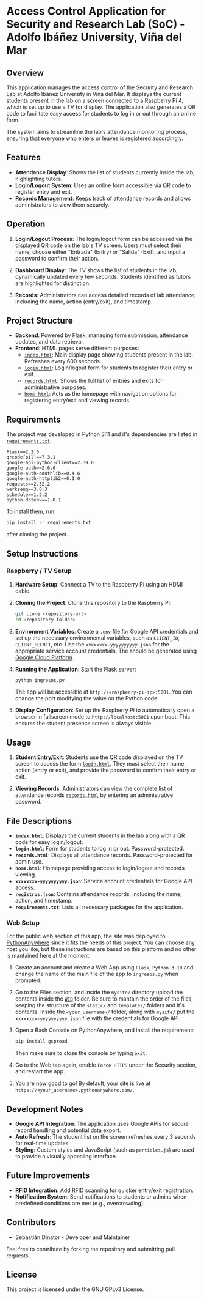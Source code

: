 # Access Control Application for Security and Research Lab (SoC) - Adolfo Ibáñez University, Viña del Mar

## Overview

This application manages the access control of the Security and Research Lab at Adolfo Ibáñez University in Viña del Mar. It displays the current students present in the lab on a screen connected to a Raspberry Pi 4, which is set up to use a TV for display. The application also generates a QR code to facilitate easy access for students to log in or out through an online form.

The system aims to streamline the lab's attendance monitoring process, ensuring that everyone who enters or leaves is registered accordingly.

## Features

- **Attendance Display**: Shows the list of students currently inside the lab, highlighting tutors.
- **Login/Logout System**: Uses an online form accessible via QR code to register entry and exit.
- **Records Management**: Keeps track of attendance records and allows administrators to view them securely.

## Operation

1. **Login/Logout Process**: The login/logout form can be accessed via the displayed QR code on the lab's TV screen. Users must select their name, choose either "Entrada" (Entry) or "Salida" (Exit), and input a password to confirm their action.

2. **Dashboard Display**: The TV shows the list of students in the lab, dynamically updated every few seconds. Students identified as tutors are highlighted for distinction.

3. **Records**: Administrators can access detailed records of lab attendance, including the name, action (entry/exit), and timestamp.

## Project Structure

- **Backend**: Powered by Flask, managing form submission, attendance updates, and data retrieval.
- **Frontend**: HTML pages serve different purposes:
  - [`index.html`](index.html): Main display page showing students present in the lab. Refreshes every 600 seconds.
  - [`login.html`](login.html): Login/logout form for students to register their entry or exit.
  - [`records.html`](records.html): Shows the full list of entries and exits for administrative purposes.
  - [`home.html`](home.html): Acts as the homepage with navigation options for registering entry/exit and viewing records.

## Requirements

The project was developed in Python 3.11 and it's dependencies are listed in [`requirements.txt`](requirements.txt):

```
Flask==2.2.5
qrcode[pil]==7.3.1
google-api-python-client==2.39.0
google-auth==2.6.6
google-auth-oauthlib==0.4.6
google-auth-httplib2==0.1.0
requests==2.32.2
werkzeug==3.0.3
schedule==1.2.2
python-dotenv==1.0.1
```

To install them, run:

```bash
pip install -r requirements.txt
```
after cloning the project.

## Setup Instructions
### Raspberry / TV Setup

1. **Hardware Setup**: Connect a TV to the Raspberry Pi using an HDMI cable.

2. **Cloning the Project**: Clone this repository to the Raspberry Pi:

   ```bash
   git clone <repository-url>
   cd <repository-folder>
   ```

3. **Environment Variables**: Create a `.env` file for Google API credentials and set up the necessary environmental variables, such as `CLIENT_ID`, `CLIENT_SECRET`, etc. Use the `xxxxxxxx-yyyyyyyyyy.json` for the appropriate service account credentials. The should be generated using [Google Cloud Platform](https://console.cloud.google.com/).

4. **Running the Application**: Start the Flask server:

   ```bash
   python ingresos.py
   ```

   The app will be accessible at `http://<raspberry-pi-ip>:5001`. You can change the port modifying the value on the Python code.

5. **Display Configuration**: Set up the Raspberry Pi to automatically open a browser in fullscreen mode to `http://localhost:5001` upon boot. This ensures the student presence screen is always visible.

## Usage

1. **Student Entry/Exit**: Students use the QR code displayed on the TV screen to access the form [`login.html`](login.html). They must select their name, action (entry or exit), and provide the password to confirm their entry or exit.

2. **Viewing Records**: Administrators can view the complete list of attendance records [`records.html`](records.html) by entering an administrative password.

## File Descriptions

- **`index.html`**: Displays the current students in the lab along with a QR code for easy login/logout.
- **`login.html`**: Form for students to log in or out. Password-protected.
- **`records.html`**: Displays all attendance records. Password-protected for admin use.
- **`home.html`**: Homepage providing access to login/logout and records viewing.
- **`xxxxxxxx-yyyyyyyyyy.json`**: Service account credentials for Google API access.
- **`registros.json`**: Contains attendance records, including the name, action, and timestamp.
- **`requirements.txt`**: Lists all necessary packages for the application.

### Web Setup

For the public web section of this app, the site was deployed to [PythonAnywhere](https://www.pythonanywhere.com/) since it fits the needs of this project. You can choose any host you like, but these instructions are based on this platform and no other is mantained here at the moment.

1. Create an account and create a Web App using `Flask`, `Python 3.10` and change the name of the main file of the app to `ingresos.py` when prompted.

2. Go to the Files section, and inside the `mysite/` directory upload the contents inside the [`WEB`](/WEB/) folder. Be sure to mantain the order of the files, keeping the structure of the `static/` and `templates/` folders and it's contents.
   Inside the `<your_username>/` folder, along with `mysite/` put the `xxxxxxxx-yyyyyyyyyy.json` file with the credentials for Google API.

3. Open a Bash Console on PythonAnywhere, and install the requirement:

   ```bash
   pip install gspread
   ```
   Then make sure to close the console by typing `exit`.

4. Go to the Web tab again, enable `Force HTTPS` under the Security section, and restart the app.

5. You are now good to go! By default, your site is live at `https://<your_username>.pythonanywhere.com/`.

## Development Notes

- **Google API Integration**: The application uses Google APIs for secure record handling and potential data export.
- **Auto Refresh**: The student list on the screen refreshes every 3 seconds for real-time updates.
- **Styling**: Custom styles and JavaScript (such as `particles.js`) are used to provide a visually appealing interface.

## Future Improvements

- **RFID Integration**: Add RFID scanning for quicker entry/exit registration.
- **Notification System**: Send notifications to students or admins when predefined conditions are met (e.g., overcrowding).

## Contributors

- Sebastián Dinator - Developer and Maintainer

Feel free to contribute by forking the repository and submitting pull requests.

## License

This project is licensed under the GNU GPLv3 License.

